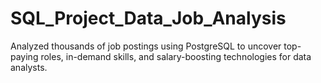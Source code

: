 # SQL_Project_Data_Job_Analysis
Analyzed thousands of job postings using PostgreSQL to uncover top-paying roles, in-demand skills, and salary-boosting technologies for data analysts.
